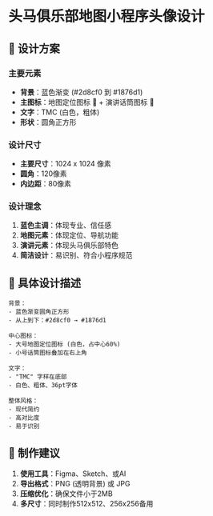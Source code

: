 # 头马俱乐部地图小程序头像设计

## 🎨 设计方案

### 主要元素
- **背景**：蓝色渐变 (#2d8cf0 到 #1876d1)
- **主图标**：地图定位图标 📍 + 演讲话筒图标 🎤
- **文字**：TMC (白色，粗体)
- **形状**：圆角正方形

### 设计尺寸
- **主要尺寸**：1024 x 1024 像素
- **圆角**：120像素
- **内边距**：80像素

### 设计理念
1. **蓝色主调**：体现专业、信任感
2. **地图元素**：体现定位、导航功能
3. **演讲元素**：体现头马俱乐部特色
4. **简洁设计**：易识别、符合小程序规范

## 🎯 具体设计描述

```
背景：
- 蓝色渐变圆角正方形
- 从上到下：#2d8cf0 → #1876d1

中心图标：
- 大号地图定位图标 (白色，占中心60%)
- 小号话筒图标叠加在右上角

文字：
- "TMC" 字样在底部
- 白色、粗体、36pt字体

整体风格：
- 现代简约
- 高对比度
- 易于识别
```

## 📁 制作建议

1. **使用工具**：Figma、Sketch、或AI
2. **导出格式**：PNG (透明背景) 或 JPG
3. **压缩优化**：确保文件小于2MB
4. **多尺寸**：同时制作512x512、256x256备用 